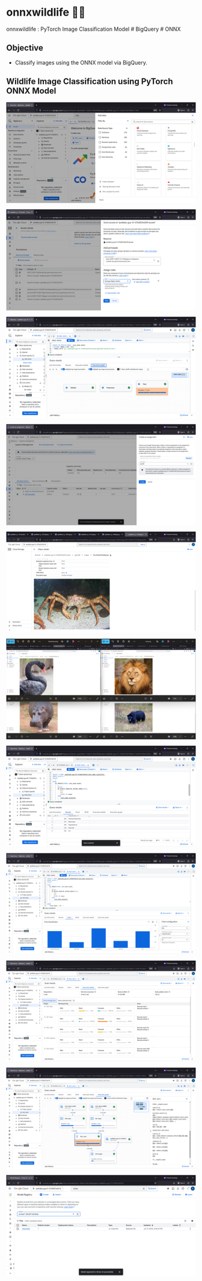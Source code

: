 # onnxwildlife 🐻🦢
onnxwildlife : PyTorch Image Classification Model # BigQuery # ONNX


## Objective
- Classify images using the ONNX model via BigQuery.


## Wildlife Image Classification using PyTorch ONNX Model


![onnxwildlife001.png](./media/onnxwildlife001.png)

![onnxwildlife002.png](./media/onnxwildlife002.png)

![onnxwildlife003.png](./media/onnxwildlife003.png)

![onnxwildlife004.png](./media/onnxwildlife004.png)

![onnxwildlife005.png](./media/onnxwildlife005.png)

![onnxwildlife006.png](./media/onnxwildlife006.png)

![onnxwildlife007.png](./media/onnxwildlife007.png)

![onnxwildlife008.png](./media/onnxwildlife008.png)

![onnxwildlife009.png](./media/onnxwildlife009.png)

![onnxwildlife010.png](./media/onnxwildlife010.png)

![onnxwildlife011.png](./media/onnxwildlife011.png)
